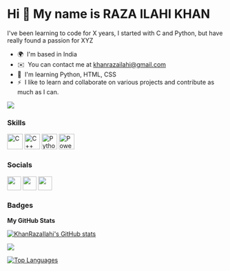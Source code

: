 Hi 👋 My name is RAZA ILAHI KHAN
================================

I've been learning to code for X years, I started with C and Python, but have really found a passion for XYZ

* 🌍  I'm based in India
* ✉️  You can contact me at [khanrazailahi@gmail.com](mailto:khanrazailahi@gmail.com)
* 🧠  I'm learning Python, HTML, CSS
* ⚡  I like to learn and collaborate on various projects and contribute as much as I can.

<a href="https://www.github.com/KhanRazaIlahi" target="_blank" rel="noreferrer"><img
src="https://img.shields.io/github/followers/KhanRazaIlahi?logo=github&style=for-the-badge&color=0891b2&labelColor=1c1917" /></a>

### Skills

<p align="left">
<a href="https://docs.microsoft.com/en-us/cpp/?view=msvc-170" target="_blank" rel="noreferrer"><img src="https://raw.githubusercontent.com/danielcranney/readme-generator/main/public/icons/skills/c-colored.svg" width="36" height="36" alt="C" /></a>
<a href="https://docs.microsoft.com/en-us/cpp/?view=msvc-170" target="_blank" rel="noreferrer"><img src="https://raw.githubusercontent.com/danielcranney/readme-generator/main/public/icons/skills/cplusplus-colored.svg" width="36" height="36" alt="C++" /></a>
<a href="https://www.python.org/" target="_blank" rel="noreferrer"><img src="https://raw.githubusercontent.com/danielcranney/readme-generator/main/public/icons/skills/python-colored.svg" width="36" height="36" alt="Python" /></a>
<a href="https://powerbi.microsoft.com/" target="_blank" rel="noreferrer"><img src=https://github.com/microsoft/PowerBI-Icons/blob/main/SVG/Power-BI.svg width="36" height="36" alt="Power-BI" /></a>
</p>


### Socials

<p align="left"> <a href="https://www.github.com/KhanRazaIlahi" target="_blank" rel="noreferrer"><img src="https://raw.githubusercontent.com/danielcranney/readme-generator/main/public/icons/socials/github.svg" width="32" height="32" /></a> <a href="http://www.instagram.com/its.khan12__" target="_blank" rel="noreferrer"><img src="https://raw.githubusercontent.com/danielcranney/readme-generator/main/public/icons/socials/instagram.svg" width="32" height="32" /></a> <a href="https://www.linkedin.com/in/raza-ilahi-khan" target="_blank" rel="noreferrer"><img src="https://raw.githubusercontent.com/danielcranney/readme-generator/main/public/icons/socials/linkedin.svg" width="32" height="32" /></a></p>

### Badges

<b>My GitHub Stats</b>

<a href="http://www.github.com/KhanRazaIlahi"><img src="https://github-readme-stats.vercel.app/api?username=KhanRazaIlahi&show_icons=true&hide=&count_private=true&title_color=0891b2&text_color=ffffff&icon_color=0891b2&bg_color=1c1917&hide_border=true&show_icons=true" alt="KhanRazaIlahi's GitHub stats" /></a>

<a href="http://www.github.com/KhanRazaIlahi"><img src="https://github-readme-streak-stats.herokuapp.com/?user=KhanRazaIlahi&stroke=ffffff&background=1c1917&ring=0891b2&fire=0891b2&currStreakNum=ffffff&currStreakLabel=0891b2&sideNums=ffffff&sideLabels=ffffff&dates=ffffff&hide_border=true" /></a>


<a href="https://github.com/KhanRazaIlahi" align="left"><img src="https://github-readme-stats.vercel.app/api/top-langs/?username=KhanRazaIlahi&langs_count=10&title_color=0891b2&text_color=ffffff&icon_color=0891b2&bg_color=1c1917&hide_border=true&locale=en&custom_title=Top%20%Languages" alt="Top Languages" /></a>
<!---
KhanRazaIlahi/KhanRazaIlahi is a ✨ special ✨ repository because its `README.md` (this file) appears on your GitHub profile.
You can click the Preview link to take a look at your changes.
--->
